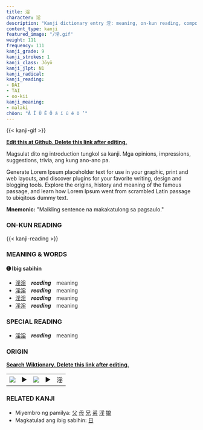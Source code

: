 ```yaml
---
title: 淫
character: 淫
description: "Kanji dictionary entry 淫: meaning, on-kun reading, compounds, origin, related kanji"
content_type: kanji
featured_image: "/淫.gif"
weight: 111
frequency: 111
kanji_grade: 9
kanji_strokes: 1
kanji_class: Jōyō
kanji_jlpt: N1
kanji_radical: 
kanji_reading: 
- DAI
- TAI
- oo-kii
kanji_meaning:
- malaki
chōon: "Ā Ī Ū Ē Ō ā ī ū ē ō ’"
---
```

[//]: # (Don't edit the line below. Kanji animated GIF code is automatically generated.)
{{< kanji-gif >}}

[//]: # (Edit below this line.)

**[Edit this at Github. Delete this link after editing.](https://github.com/tim0g/tim/tree/main/content/kanji/淫/index.md)**

Magsulat dito ng introduction tungkol sa kanji. Mga opinions, impressions, suggestions, trivia, ang kung ano-ano pa.

Generate Lorem Ipsum placeholder text for use in your graphic, print and web layouts, and discover plugins for your favorite writing, design and blogging tools. Explore the origins, history and meaning of the famous passage, and learn how Lorem Ipsum went from scrambled Latin passage to ubiqitous dummy text.
 
**Mnemonic:** "Maikling sentence na makakatulong sa pagsaulo."

### ON-KUN READING

[//]: # (Don't edit the line below. ON-KUN READING code is automatically generated.)
{{< kanji-reading >}}

### MEANING & WORDS

#### ➊ **Ibig sabihin**
  - [淫](../淫)[淫](../淫)　***reading***　meaning
  - [淫](../淫)[淫](../淫)　***reading***　meaning
  - [淫](../淫)[淫](../淫)　***reading***　meaning
  - [淫](../淫)[淫](../淫)　***reading***　meaning

### SPECIAL READING
  - [淫](../淫)[淫](../淫)　***reading***　meaning

### ORIGIN

**[Search Wiktionary. Delete this link after editing.](https://wiktionary.org/wiki/淫)**
<table class="kanji-table"><tr><td>
<img src="60px-淫-bronze.svg.png">
</td><td>▶</td><td>
<img src="60px-淫-oracle.svg.png">
</td><td>▶</td>
<td class="kanji-origin">淫</td>
</tr></table>

### RELATED KANJI
- Miyembro ng pamilya: [父](../父) [母](../母) [兄](../兄) [弟](../弟) [淫](../淫) [娘](../娘)
- Magkatulad ang ibig sabihin: [日](../日)
